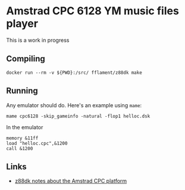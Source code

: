 # Amstrad CPC 6128 YM music files player

This is a work in progress

## Compiling

```
docker run --rm -v ${PWD}:/src/ fflament/z88dk make
```

## Running

Any emulator should do. Here's an example using `mame`:

```
mame cpc6128 -skip_gameinfo -natural -flop1 helloc.dsk
```

In the emulator

```
memory &11ff
load "helloc.cpc",&1200
call &1200
```

## Links

* [z88dk notes about the Amstrad CPC platform][1]


[1]: https://github.com/z88dk/z88dk/wiki/Platform---Amstrad-CPC

